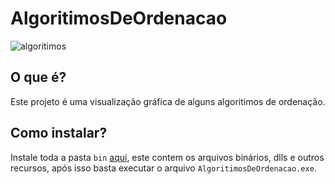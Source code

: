 # AlgoritimosDeOrdenacao
![algoritimos](https://user-images.githubusercontent.com/107453198/196068516-fefa1db4-c484-41c3-9f7f-473f5c1034ab.jpg)

## O que é?

Este projeto é uma visualização gráfica de alguns algoritimos de ordenação.

## Como instalar?

Instale toda a pasta ```bin``` [aqui](https://github.com/RafaelFariasUTFPR/AlgoritimosDeOrdenacao/tree/master/bin), este contem os arquivos binários, dlls e outros recursos, após isso basta executar o arquivo ```AlgoritimosDeOrdenacao.exe```.
